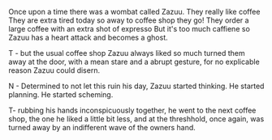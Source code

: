 Once upon a time there was a wombat called Zazuu.
They really like coffee
They are extra tired today so away to coffee shop they go!
They order a large coffee with an extra shot of expresso
But it's too much caffiene so Zazuu has a heart attack and becomes a ghost.

T - but the usual coffee shop Zazuu always liked so much turned them away at the door, with a mean stare and a abrupt gesture, for no explicable reason Zazuu could disern. 

N - Determined to not let this ruin his day, Zazuu started thinking. He started planning. He started scheming.

T- rubbing his hands inconspicuously together, he went to the next coffee shop, the one he liked a little bit less, and at the threshhold, once again, was turned away by an indifferent wave of the owners hand. 

